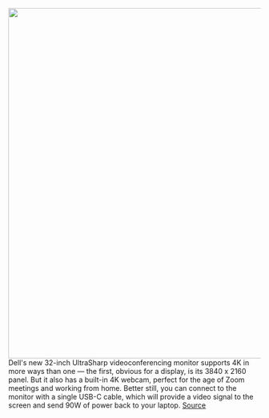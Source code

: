 <img src='https://cdn.vox-cdn.com/thumbor/AJR3HCgBurKvpXXLtPpZ_GhLWbw=/0x0:1900x1086/1200x800/filters:focal(798x391:1102x695)/cdn.vox-cdn.com/uploads/chorus_image/image/70348013/Screen_Shot_2022_01_04_at_12.26.01.0.png' width='700px' /><br/>
Dell's new 32-inch UltraSharp videoconferencing monitor supports 4K in more ways than one — the first, obvious for a display, is its 3840 x 2160 panel. But it also has a built-in 4K webcam, perfect for the age of Zoom meetings and working from home. Better still, you can connect to the monitor with a single USB-C cable, which will provide a video signal to the screen and send 90W of power back to your laptop.
<a href='https://www.theverge.com/2022/1/4/22867289/dell-videoconferencing-monitor-sony-4k-webcam-u3223qz'> Source <a/>